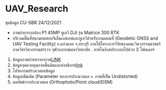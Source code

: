 # UAV_Research

ชุดช้อมูล CU-SBR 24/12/2021
- ภาพถ่ายจากกล้อง P1 45MP ยูเอวี DJI รุ่น Matrice 300 RTK
- บริเวณพื้นที่สนามทดสอบจีเอ็นเอสเอสและยูเอวีสำหรับงานแผนที่ (Geodetic GNSS and UAV Testing Facility) อ.แก่งคอย จ.สระบุรี ภายใต้โครงการวิจัยของคณะวิศวกรรมศาสตร์ ภาควิชาวิศวกรรมสำรวจ จุฬาลงกรณ์มหาวิทยาลัย
.
ภายในลิงค์ประกอบไปด้วย 3 โฟลเดอร์
1. ข้อมูลภาพถ่ายทางอากาศ[LINK](https://drive.google.com/file/d/12QBmrI3BvMxr5ZoPgohJy7eu9JW-QZpe)
2. ข้อมูลจุดควบคุมภาคพื้นดินและคำอธิบาย[link](https://github.com/phisan-chula/UAV_Research/tree/main/UAV_SBR_20211224/02_GCPs_and_Description)
3. โปรแกรมประมวลผลข้อมูล 
4. ข้อมูลเพิ่มเติม (Parameter ของการประมวลผล + ภาพที่เป็น Undistorted)
5. ผลลัพธ์การประมวลผล (Orthophoto/Point cloud/DSM)
